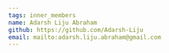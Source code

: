 ```yaml
---
tags: inner_members
name: Adarsh Liju Abraham
github: https://github.com/Adarsh-Liju
email: mailto:adarsh.liju.abraham@gmail.com
---
```

